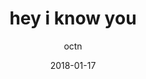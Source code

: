 ---
title: "hey i know you"
subtitle: "octn"
customForwardUrl: "https://www.youtube.com/watch?v=wT9sdY7vaHY"
displayImg: "https://img.youtube.com/vi/wT9sdY7vaHY/0.jpg"
date: "2018-01-17"
newTab: true 
---